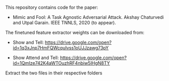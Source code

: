 This repository contains code for the paper:

* Mimic and Fool: A Task Agnostic Adversarial Attack. Akshay Chaturvedi and Utpal Garain. IEEE TNNLS, 2020 (to appear). 

The finetuned feature extractor weights can be downloaded from:

* Show and Tell: https://drive.google.com/open?id=1q3xJnp7HmFQWcquIvss1oUJJzawg73pY

* Show Attend and Tell: https://drive.google.com/open?id=1QmIze742K4aWTOuzhRF4nbiw5lHgN8TY

Extract the two files in their respective folders
